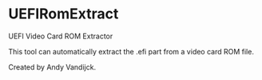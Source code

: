 UEFIRomExtract
==============

UEFI Video Card ROM Extractor

This tool can automatically extract the .efi part from a video card
ROM file.

Created by Andy Vandijck.

